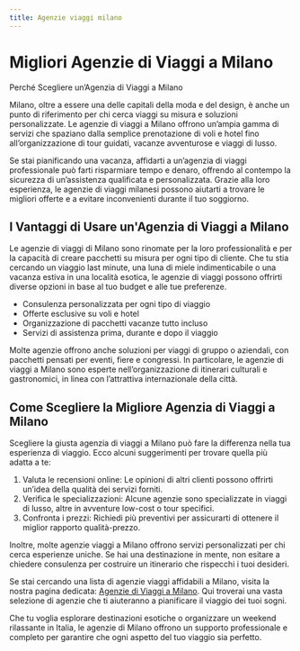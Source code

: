 ```yaml
---
title: Agenzie viaggi milano
---
```


# Migliori Agenzie di Viaggi a Milano

Perché Scegliere un’Agenzia di Viaggi a Milano

Milano, oltre a essere una delle capitali della moda e del design, è anche un punto di riferimento per chi cerca viaggi su misura e soluzioni personalizzate. Le agenzie di viaggi a Milano offrono un’ampia gamma di servizi che spaziano dalla semplice prenotazione di voli e hotel fino all’organizzazione di tour guidati, vacanze avventurose e viaggi di lusso.

Se stai pianificando una vacanza, affidarti a un’agenzia di viaggi professionale può farti risparmiare tempo e denaro, offrendo al contempo la sicurezza di un’assistenza qualificata e personalizzata. Grazie alla loro esperienza, le agenzie di viaggi milanesi possono aiutarti a trovare le migliori offerte e a evitare inconvenienti durante il tuo soggiorno.

## I Vantaggi di Usare un'Agenzia di Viaggi a Milano

Le agenzie di viaggi di Milano sono rinomate per la loro professionalità e per la capacità di creare pacchetti su misura per ogni tipo di cliente. Che tu stia cercando un viaggio last minute, una luna di miele indimenticabile o una vacanza estiva in una località esotica, le agenzie di viaggi possono offrirti diverse opzioni in base al tuo budget e alle tue preferenze.

* Consulenza personalizzata per ogni tipo di viaggio
* Offerte esclusive su voli e hotel
* Organizzazione di pacchetti vacanze tutto incluso
* Servizi di assistenza prima, durante e dopo il viaggio

Molte agenzie offrono anche soluzioni per viaggi di gruppo o aziendali, con pacchetti pensati per eventi, fiere e congressi. In particolare, le agenzie di viaggi a Milano sono esperte nell’organizzazione di itinerari culturali e gastronomici, in linea con l’attrattiva internazionale della città.

## Come Scegliere la Migliore Agenzia di Viaggi a Milano

Scegliere la giusta agenzia di viaggi a Milano può fare la differenza nella tua esperienza di viaggio. Ecco alcuni suggerimenti per trovare quella più adatta a te:

1. Valuta le recensioni online: Le opinioni di altri clienti possono offrirti un’idea della qualità dei servizi forniti.
2. Verifica le specializzazioni: Alcune agenzie sono specializzate in viaggi di lusso, altre in avventure low-cost o tour specifici.
3. Confronta i prezzi: Richiedi più preventivi per assicurarti di ottenere il miglior rapporto qualità-prezzo.

Inoltre, molte agenzie viaggi a Milano offrono servizi personalizzati per chi cerca esperienze uniche. Se hai una destinazione in mente, non esitare a chiedere consulenza per costruire un itinerario che rispecchi i tuoi desideri.

Se stai cercando una lista di agenzie viaggi affidabili a Milano, visita la nostra pagina dedicata: [Agenzie di Viaggi a Milano](inserisci_link_qui). Qui troverai una vasta selezione di agenzie che ti aiuteranno a pianificare il viaggio dei tuoi sogni.

Che tu voglia esplorare destinazioni esotiche o organizzare un weekend rilassante in Italia, le agenzie di Milano offrono un supporto professionale e completo per garantire che ogni aspetto del tuo viaggio sia perfetto. 
